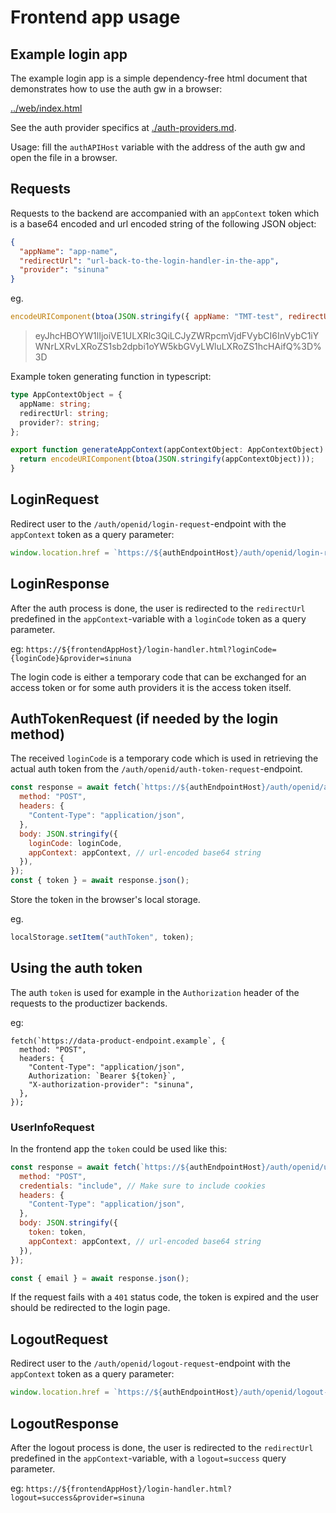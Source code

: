# Frontend app usage

## Example login app

The example login app is a simple dependency-free html document that demonstrates how to use the auth gw in a browser:

[../web/index.html](../web/index.html)

See the auth provider specifics at [./auth-providers.md](./auth-providers.md).

Usage: fill the `authAPIHost` variable with the address of the auth gw and open the file in a browser.

## Requests

Requests to the backend are accompanied with an `appContext` token which is a base64 encoded and url encoded string of the following JSON object:

```json
{
  "appName": "app-name",
  "redirectUrl": "url-back-to-the-login-handler-in-the-app",
  "provider": "sinuna"
}
```

eg.

```js
encodeURIComponent(btoa(JSON.stringify({ appName: "TMT-test", redirectUrl: "url-back-to-the-login-handler-in-the-app" })));
```

> eyJhcHBOYW1lIjoiVE1ULXRlc3QiLCJyZWRpcmVjdFVybCI6InVybC1iYWNrLXRvLXRoZS1sb2dpbi1oYW5kbGVyLWluLXRoZS1hcHAifQ%3D%3D

Example token generating function in typescript:

```ts
type AppContextObject = {
  appName: string;
  redirectUrl: string;
  provider?: string;
};

export function generateAppContext(appContextObject: AppContextObject): string {
  return encodeURIComponent(btoa(JSON.stringify(appContextObject)));
}
```

## LoginRequest

Redirect user to the `/auth/openid/login-request`-endpoint with the `appContext` token as a query parameter:

```js
window.location.href = `https://${authEndpointHost}/auth/openid/login-request?appContext=${appContext}`;
```

## LoginResponse

After the auth process is done, the user is redirected to the `redirectUrl` predefined in the `appContext`-variable with a `loginCode` token as a query parameter.

eg: `https://${frontendAppHost}/login-handler.html?loginCode={loginCode}&provider=sinuna`

The login code is either a temporary code that can be exchanged for an access token or for some auth providers it is the access token itself.

## AuthTokenRequest (if needed by the login method)

The received `loginCode` is a temporary code which is used in retrieving the actual auth token from the `/auth/openid/auth-token-request`-endpoint.

```js
const response = await fetch(`https://${authEndpointHost}/auth/openid/auth-token-request`, {
  method: "POST",
  headers: {
    "Content-Type": "application/json",
  },
  body: JSON.stringify({
    loginCode: loginCode,
    appContext: appContext, // url-encoded base64 string
  }),
});
const { token } = await response.json();
```

Store the token in the browser's local storage.

eg.

```js
localStorage.setItem("authToken", token);
```

## Using the auth token

The auth `token` is used for example in the `Authorization` header of the requests to the productizer backends.

eg:

```
fetch(`https://data-product-endpoint.example`, {
  method: "POST",
  headers: {
    "Content-Type": "application/json",
    Authorization: `Bearer ${token}`,
    "X-authorization-provider": "sinuna",
  },
});
```

### UserInfoRequest

In the frontend app the `token` could be used like this:

```js
const response = await fetch(`https://${authEndpointHost}/auth/openid/user-info-request`, {
  method: "POST",
  credentials: "include", // Make sure to include cookies
  headers: {
    "Content-Type": "application/json",
  },
  body: JSON.stringify({
    token: token,
    appContext: appContext, // url-encoded base64 string
  }),
});

const { email } = await response.json();
```

If the request fails with a `401` status code, the token is expired and the user should be redirected to the login page.

## LogoutRequest

Redirect user to the `/auth/openid/logout-request`-endpoint with the `appContext` token as a query parameter:

```js
window.location.href = `https://${authEndpointHost}/auth/openid/logout-request?appContext=${appContext}`;
```

## LogoutResponse

After the logout process is done, the user is redirected to the `redirectUrl` predefined in the `appContext`-variable, with a `logout=success` query parameter.

eg: `https://${frontendAppHost}/login-handler.html?logout=success&provider=sinuna`
